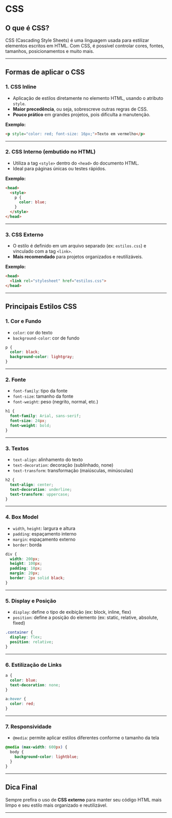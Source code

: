 # CSS

## O que é CSS?

CSS (Cascading Style Sheets) é uma linguagem usada para estilizar elementos escritos em HTML. Com CSS, é possível controlar cores, fontes, tamanhos, posicionamentos e muito mais.

---

## Formas de aplicar o CSS

### 1. CSS Inline
- Aplicação de estilos diretamente no elemento HTML, usando o atributo `style`.
- **Maior precedência**, ou seja, sobrescreve outras regras de CSS.
- **Pouco prático** em grandes projetos, pois dificulta a manutenção.

**Exemplo:**

```html
<p style="color: red; font-size: 16px;">Texto em vermelho</p>
````

---

### 2. CSS Interno (embutido no HTML)

* Utiliza a tag `<style>` dentro do `<head>` do documento HTML.
* Ideal para páginas únicas ou testes rápidos.

**Exemplo:**

```html
<head>
  <style>
    p {
      color: blue;
    }
  </style>
</head>
```

---

### 3. CSS Externo

* O estilo é definido em um arquivo separado (ex: `estilos.css`) e vinculado com a tag `<link>`.
* **Mais recomendado** para projetos organizados e reutilizáveis.

**Exemplo:**

```html
<head>
  <link rel="stylesheet" href="estilos.css">
</head>
```

---

## Principais Estilos CSS

### 1. Cor e Fundo

* `color`: cor do texto
* `background-color`: cor de fundo

```css
p {
  color: black;
  background-color: lightgray;
}
```

---

### 2. Fonte

* `font-family`: tipo da fonte
* `font-size`: tamanho da fonte
* `font-weight`: peso (negrito, normal, etc.)

```css
h1 {
  font-family: Arial, sans-serif;
  font-size: 24px;
  font-weight: bold;
}
```

---

### 3. Textos

* `text-align`: alinhamento do texto
* `text-decoration`: decoração (sublinhado, none)
* `text-transform`: transformação (maiúsculas, minúsculas)

```css
h2 {
  text-align: center;
  text-decoration: underline;
  text-transform: uppercase;
}
```

---

### 4. Box Model

* `width`, `height`: largura e altura
* `padding`: espaçamento interno
* `margin`: espaçamento externo
* `border`: borda

```css
div {
  width: 200px;
  height: 100px;
  padding: 10px;
  margin: 20px;
  border: 2px solid black;
}
```

---

### 5. Display e Posição

* `display`: define o tipo de exibição (ex: block, inline, flex)
* `position`: define a posição do elemento (ex: static, relative, absolute, fixed)

```css
.container {
  display: flex;
  position: relative;
}
```

---

### 6. Estilização de Links

```css
a {
  color: blue;
  text-decoration: none;
}

a:hover {
  color: red;
}
```

---

### 7. Responsividade

* `@media`: permite aplicar estilos diferentes conforme o tamanho da tela

```css
@media (max-width: 600px) {
  body {
    background-color: lightblue;
  }
}
```

---

## Dica Final

Sempre prefira o uso de **CSS externo** para manter seu código HTML mais limpo e seu estilo mais organizado e reutilizável.

---



